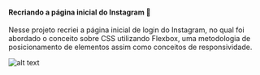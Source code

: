 #### Recriando a página inicial do Instagram :camera_flash:

Nesse projeto recriei a página inicial de login do Instagram, no qual foi abordado o conceito sobre CSS utilizando Flexbox, uma metodologia de posicionamento de elementos assim como conceitos de responsividade.

![alt text](https://raw.githubusercontent.com/tatimoraes/instagram.dio/img/projeto_insta.png)

